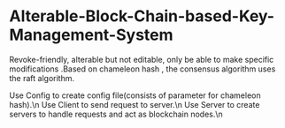 # Alterable-Block-Chain-based-Key-Management-System
Revoke-friendly, alterable but not editable, only be able to make specific modifications .Based on chameleon hash , the consensus algorithm uses the raft algorithm.

Use Config to create config file(consists of parameter for chameleon hash).\n
Use Client to send request to server.\n
Use Server to create servers to handle requests and act as blockchain nodes.\n
